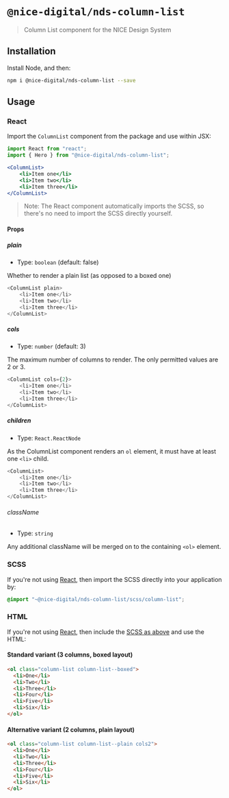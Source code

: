 # `@nice-digital/nds-column-list`

> Column List component for the NICE Design System

## Installation

Install Node, and then:

```sh
npm i @nice-digital/nds-column-list --save
```

## Usage

### React

Import the `ColumnList` component from the package and use within JSX:

```jsx
import React from "react";
import { Hero } from "@nice-digital/nds-column-list";

<ColumnList>
	<li>Item one</li>
	<li>Item two</li>
	<li>Item three</li>
</ColumnList>

```

> Note: The React component automatically imports the SCSS, so there's no need to import the SCSS directly yourself.

#### Props

##### plain

- Type: `boolean` (default: false)

Whether to render a plain list (as opposed to a boxed one)

```js
<ColumnList plain>
	<li>Item one</li>
	<li>Item two</li>
	<li>Item three</li>
</ColumnList>
```

##### cols

- Type: `number` (default: 3)

The maximum number of columns to render. The only permitted values are 2 or 3.

```js
<ColumnList cols={2}>
	<li>Item one</li>
	<li>Item two</li>
	<li>Item three</li>
</ColumnList>
```

##### children

- Type: `React.ReactNode`

As the ColumnList component renders an `ol` element, it must have at least one `<li>`
child.

```js
<ColumnList>
	<li>Item one</li>
	<li>Item two</li>
	<li>Item three</li>
</ColumnList>
```

###### className

- Type: `string`

Any additional className will be merged on to the containing `<ol>` element.

### SCSS

If you're not using [React](#react), then import the SCSS directly into your application by:

```scss
@import "~@nice-digital/nds-column-list/scss/column-list";
```

### HTML

If you're not using [React](#react), then include the [SCSS as above](#scss) and use the HTML:


#### Standard variant (3 columns, boxed layout)
```html
<ol class="column-list column-list--boxed">
  <li>One</li>
  <li>Two</li>
  <li>Three</li>
  <li>Four</li>
  <li>Five</li>
  <li>Six</li>
</ol>
```

#### Alternative variant (2 columns, plain layout)
```html
<ol class="column-list column-list--plain cols2">
  <li>One</li>
  <li>Two</li>
  <li>Three</li>
  <li>Four</li>
  <li>Five</li>
  <li>Six</li>
</ol>
```
